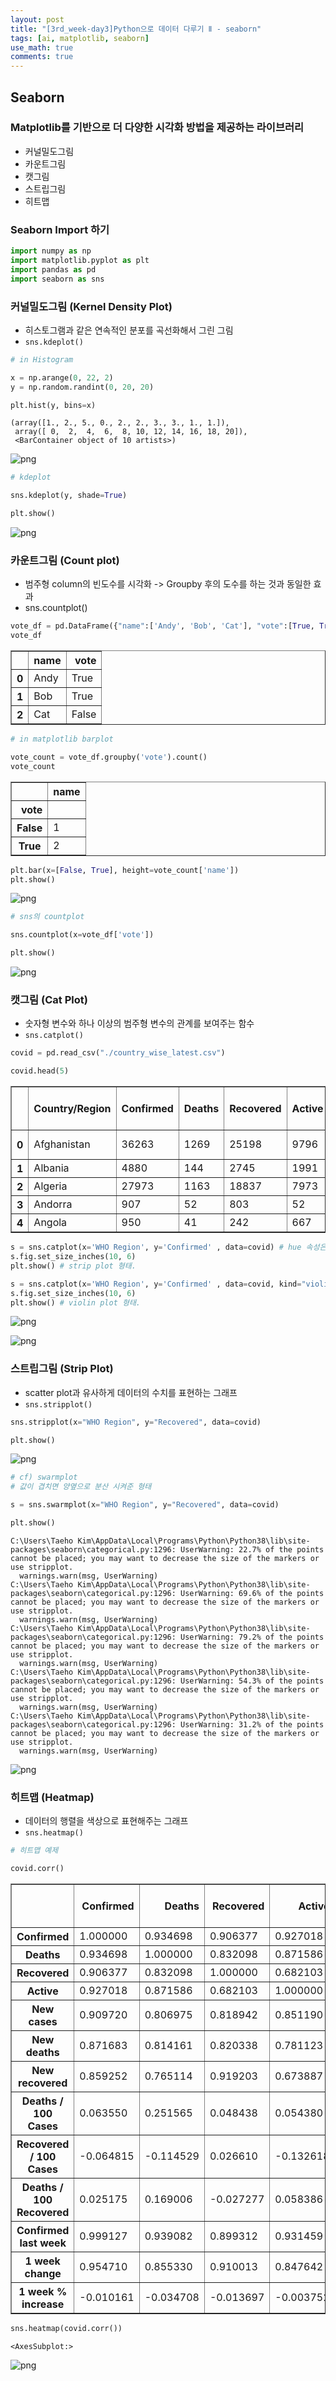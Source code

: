 ```yaml
---
layout: post
title: "[3rd_week-day3]Python으로 데이터 다루기 Ⅱ - seaborn"
tags: [ai, matplotlib, seaborn]
use_math: true
comments: true
---
```


## Seaborn

### Matplotlib를 기반으로 더 다양한 시각화 방법을 제공하는 라이브러리

- 커널밀도그림
- 카운트그림
- 캣그림
- 스트립그림
- 히트맵

### Seaborn Import 하기

```python
import numpy as np
import matplotlib.pyplot as plt
import pandas as pd
import seaborn as sns
```

### 커널밀도그림 (Kernel Density Plot)

- 히스토그램과 같은 연속적인 분포를 곡선화해서 그린 그림
- `sns.kdeplot()`

```python
# in Histogram

x = np.arange(0, 22, 2)
y = np.random.randint(0, 20, 20)

plt.hist(y, bins=x)
```

    (array([1., 2., 5., 0., 2., 2., 3., 3., 1., 1.]),
     array([ 0,  2,  4,  6,  8, 10, 12, 14, 16, 18, 20]),
     <BarContainer object of 10 artists>)

![png](https://github.com/Ting-Kim/Ting-kim.github.io/blob/main/_posts/ai_dev_course/3rd_week/Seaborn/output_5_1.png?raw=true)

```python
# kdeplot

sns.kdeplot(y, shade=True)

plt.show()
```

![png](https://github.com/Ting-Kim/Ting-kim.github.io/blob/main/_posts/ai_dev_course/3rd_week/Seaborn/output_6_0.png?raw=true)

### 카운트그림 (Count plot)

- 범주형 column의 빈도수를 시각화 -> Groupby 후의 도수를 하는 것과 동일한 효과
- sns.countplot()

```python
vote_df = pd.DataFrame({"name":['Andy', 'Bob', 'Cat'], "vote":[True, True, False]})
vote_df
```

<div>
<style scoped>
    .dataframe tbody tr th:only-of-type {
        vertical-align: middle;
    }

    .dataframe tbody tr th {
        vertical-align: top;
    }

    .dataframe thead th {
        text-align: right;
    }

</style>
<table border="1" class="dataframe">
  <thead>
    <tr style="text-align: right;">
      <th></th>
      <th>name</th>
      <th>vote</th>
    </tr>
  </thead>
  <tbody>
    <tr>
      <th>0</th>
      <td>Andy</td>
      <td>True</td>
    </tr>
    <tr>
      <th>1</th>
      <td>Bob</td>
      <td>True</td>
    </tr>
    <tr>
      <th>2</th>
      <td>Cat</td>
      <td>False</td>
    </tr>
  </tbody>
</table>
</div>

```python
# in matplotlib barplot

vote_count = vote_df.groupby('vote').count()
vote_count
```

<div>
<style scoped>
    .dataframe tbody tr th:only-of-type {
        vertical-align: middle;
    }

    .dataframe tbody tr th {
        vertical-align: top;
    }

    .dataframe thead th {
        text-align: right;
    }

</style>
<table border="1" class="dataframe">
  <thead>
    <tr style="text-align: right;">
      <th></th>
      <th>name</th>
    </tr>
    <tr>
      <th>vote</th>
      <th></th>
    </tr>
  </thead>
  <tbody>
    <tr>
      <th>False</th>
      <td>1</td>
    </tr>
    <tr>
      <th>True</th>
      <td>2</td>
    </tr>
  </tbody>
</table>
</div>

```python
plt.bar(x=[False, True], height=vote_count['name'])
plt.show()
```

![png](https://github.com/Ting-Kim/Ting-kim.github.io/blob/main/_posts/ai_dev_course/3rd_week/Seaborn/output_10_0.png?raw=true)

```python
# sns의 countplot

sns.countplot(x=vote_df['vote'])

plt.show()
```

![png](https://github.com/Ting-Kim/Ting-kim.github.io/blob/main/_posts/ai_dev_course/3rd_week/Seaborn/output_11_0.png?raw=true)

### 캣그림 (Cat Plot)

- 숫자형 변수와 하나 이상의 범주형 변수의 관계를 보여주는 함수
- `sns.catplot()`

```python
covid = pd.read_csv("./country_wise_latest.csv")

covid.head(5)
```

<div>
<style scoped>
    .dataframe tbody tr th:only-of-type {
        vertical-align: middle;
    }

    .dataframe tbody tr th {
        vertical-align: top;
    }

    .dataframe thead th {
        text-align: right;
    }

</style>
<table border="1" class="dataframe">
  <thead>
    <tr style="text-align: right;">
      <th></th>
      <th>Country/Region</th>
      <th>Confirmed</th>
      <th>Deaths</th>
      <th>Recovered</th>
      <th>Active</th>
      <th>New cases</th>
      <th>New deaths</th>
      <th>New recovered</th>
      <th>Deaths / 100 Cases</th>
      <th>Recovered / 100 Cases</th>
      <th>Deaths / 100 Recovered</th>
      <th>Confirmed last week</th>
      <th>1 week change</th>
      <th>1 week % increase</th>
      <th>WHO Region</th>
    </tr>
  </thead>
  <tbody>
    <tr>
      <th>0</th>
      <td>Afghanistan</td>
      <td>36263</td>
      <td>1269</td>
      <td>25198</td>
      <td>9796</td>
      <td>106</td>
      <td>10</td>
      <td>18</td>
      <td>3.50</td>
      <td>69.49</td>
      <td>5.04</td>
      <td>35526</td>
      <td>737</td>
      <td>2.07</td>
      <td>Eastern Mediterranean</td>
    </tr>
    <tr>
      <th>1</th>
      <td>Albania</td>
      <td>4880</td>
      <td>144</td>
      <td>2745</td>
      <td>1991</td>
      <td>117</td>
      <td>6</td>
      <td>63</td>
      <td>2.95</td>
      <td>56.25</td>
      <td>5.25</td>
      <td>4171</td>
      <td>709</td>
      <td>17.00</td>
      <td>Europe</td>
    </tr>
    <tr>
      <th>2</th>
      <td>Algeria</td>
      <td>27973</td>
      <td>1163</td>
      <td>18837</td>
      <td>7973</td>
      <td>616</td>
      <td>8</td>
      <td>749</td>
      <td>4.16</td>
      <td>67.34</td>
      <td>6.17</td>
      <td>23691</td>
      <td>4282</td>
      <td>18.07</td>
      <td>Africa</td>
    </tr>
    <tr>
      <th>3</th>
      <td>Andorra</td>
      <td>907</td>
      <td>52</td>
      <td>803</td>
      <td>52</td>
      <td>10</td>
      <td>0</td>
      <td>0</td>
      <td>5.73</td>
      <td>88.53</td>
      <td>6.48</td>
      <td>884</td>
      <td>23</td>
      <td>2.60</td>
      <td>Europe</td>
    </tr>
    <tr>
      <th>4</th>
      <td>Angola</td>
      <td>950</td>
      <td>41</td>
      <td>242</td>
      <td>667</td>
      <td>18</td>
      <td>1</td>
      <td>0</td>
      <td>4.32</td>
      <td>25.47</td>
      <td>16.94</td>
      <td>749</td>
      <td>201</td>
      <td>26.84</td>
      <td>Africa</td>
    </tr>
  </tbody>
</table>
</div>

```python
s = sns.catplot(x='WHO Region', y='Confirmed' , data=covid) # hue 속성은 점들 간의 분포를 나눠서 다룰 수 있다(?) - EDA에서 다뤄볼 것..
s.fig.set_size_inches(10, 6)
plt.show() # strip plot 형태.

s = sns.catplot(x='WHO Region', y='Confirmed' , data=covid, kind="violin")
s.fig.set_size_inches(10, 6)
plt.show() # violin plot 형태.
```

![png](https://github.com/Ting-Kim/Ting-kim.github.io/blob/main/_posts/ai_dev_course/3rd_week/Seaborn/output_14_0.png?raw=true)

![png](https://github.com/Ting-Kim/Ting-kim.github.io/blob/main/_posts/ai_dev_course/3rd_week/Seaborn/output_14_1.png?raw=true)

### 스트립그림 (Strip Plot)

- scatter plot과 유사하게 데이터의 수치를 표현하는 그래프
- `sns.stripplot()`

```python
sns.stripplot(x="WHO Region", y="Recovered", data=covid)

plt.show()
```

![png](https://github.com/Ting-Kim/Ting-kim.github.io/blob/main/_posts/ai_dev_course/3rd_week/Seaborn/output_16_0.png?raw=true)

```python
# cf) swarmplot
# 값이 겹치면 양옆으로 분산 시켜준 형태

s = sns.swarmplot(x="WHO Region", y="Recovered", data=covid)

plt.show()

```

    C:\Users\Taeho Kim\AppData\Local\Programs\Python\Python38\lib\site-packages\seaborn\categorical.py:1296: UserWarning: 22.7% of the points cannot be placed; you may want to decrease the size of the markers or use stripplot.
      warnings.warn(msg, UserWarning)
    C:\Users\Taeho Kim\AppData\Local\Programs\Python\Python38\lib\site-packages\seaborn\categorical.py:1296: UserWarning: 69.6% of the points cannot be placed; you may want to decrease the size of the markers or use stripplot.
      warnings.warn(msg, UserWarning)
    C:\Users\Taeho Kim\AppData\Local\Programs\Python\Python38\lib\site-packages\seaborn\categorical.py:1296: UserWarning: 79.2% of the points cannot be placed; you may want to decrease the size of the markers or use stripplot.
      warnings.warn(msg, UserWarning)
    C:\Users\Taeho Kim\AppData\Local\Programs\Python\Python38\lib\site-packages\seaborn\categorical.py:1296: UserWarning: 54.3% of the points cannot be placed; you may want to decrease the size of the markers or use stripplot.
      warnings.warn(msg, UserWarning)
    C:\Users\Taeho Kim\AppData\Local\Programs\Python\Python38\lib\site-packages\seaborn\categorical.py:1296: UserWarning: 31.2% of the points cannot be placed; you may want to decrease the size of the markers or use stripplot.
      warnings.warn(msg, UserWarning)

![png](https://github.com/Ting-Kim/Ting-kim.github.io/blob/main/_posts/ai_dev_course/3rd_week/Seaborn/output_17_1.png?raw=true)

### 히트맵 (Heatmap)

- 데이터의 행렬을 색상으로 표현해주는 그래프
- `sns.heatmap()`

```python
# 히트맵 예제

covid.corr()

```

<div>
<style scoped>
    .dataframe tbody tr th:only-of-type {
        vertical-align: middle;
    }

    .dataframe tbody tr th {
        vertical-align: top;
    }

    .dataframe thead th {
        text-align: right;
    }

</style>
<table border="1" class="dataframe">
  <thead>
    <tr style="text-align: right;">
      <th></th>
      <th>Confirmed</th>
      <th>Deaths</th>
      <th>Recovered</th>
      <th>Active</th>
      <th>New cases</th>
      <th>New deaths</th>
      <th>New recovered</th>
      <th>Deaths / 100 Cases</th>
      <th>Recovered / 100 Cases</th>
      <th>Deaths / 100 Recovered</th>
      <th>Confirmed last week</th>
      <th>1 week change</th>
      <th>1 week % increase</th>
    </tr>
  </thead>
  <tbody>
    <tr>
      <th>Confirmed</th>
      <td>1.000000</td>
      <td>0.934698</td>
      <td>0.906377</td>
      <td>0.927018</td>
      <td>0.909720</td>
      <td>0.871683</td>
      <td>0.859252</td>
      <td>0.063550</td>
      <td>-0.064815</td>
      <td>0.025175</td>
      <td>0.999127</td>
      <td>0.954710</td>
      <td>-0.010161</td>
    </tr>
    <tr>
      <th>Deaths</th>
      <td>0.934698</td>
      <td>1.000000</td>
      <td>0.832098</td>
      <td>0.871586</td>
      <td>0.806975</td>
      <td>0.814161</td>
      <td>0.765114</td>
      <td>0.251565</td>
      <td>-0.114529</td>
      <td>0.169006</td>
      <td>0.939082</td>
      <td>0.855330</td>
      <td>-0.034708</td>
    </tr>
    <tr>
      <th>Recovered</th>
      <td>0.906377</td>
      <td>0.832098</td>
      <td>1.000000</td>
      <td>0.682103</td>
      <td>0.818942</td>
      <td>0.820338</td>
      <td>0.919203</td>
      <td>0.048438</td>
      <td>0.026610</td>
      <td>-0.027277</td>
      <td>0.899312</td>
      <td>0.910013</td>
      <td>-0.013697</td>
    </tr>
    <tr>
      <th>Active</th>
      <td>0.927018</td>
      <td>0.871586</td>
      <td>0.682103</td>
      <td>1.000000</td>
      <td>0.851190</td>
      <td>0.781123</td>
      <td>0.673887</td>
      <td>0.054380</td>
      <td>-0.132618</td>
      <td>0.058386</td>
      <td>0.931459</td>
      <td>0.847642</td>
      <td>-0.003752</td>
    </tr>
    <tr>
      <th>New cases</th>
      <td>0.909720</td>
      <td>0.806975</td>
      <td>0.818942</td>
      <td>0.851190</td>
      <td>1.000000</td>
      <td>0.935947</td>
      <td>0.914765</td>
      <td>0.020104</td>
      <td>-0.078666</td>
      <td>-0.011637</td>
      <td>0.896084</td>
      <td>0.959993</td>
      <td>0.030791</td>
    </tr>
    <tr>
      <th>New deaths</th>
      <td>0.871683</td>
      <td>0.814161</td>
      <td>0.820338</td>
      <td>0.781123</td>
      <td>0.935947</td>
      <td>1.000000</td>
      <td>0.889234</td>
      <td>0.060399</td>
      <td>-0.062792</td>
      <td>-0.020750</td>
      <td>0.862118</td>
      <td>0.894915</td>
      <td>0.025293</td>
    </tr>
    <tr>
      <th>New recovered</th>
      <td>0.859252</td>
      <td>0.765114</td>
      <td>0.919203</td>
      <td>0.673887</td>
      <td>0.914765</td>
      <td>0.889234</td>
      <td>1.000000</td>
      <td>0.017090</td>
      <td>-0.024293</td>
      <td>-0.023340</td>
      <td>0.839692</td>
      <td>0.954321</td>
      <td>0.032662</td>
    </tr>
    <tr>
      <th>Deaths / 100 Cases</th>
      <td>0.063550</td>
      <td>0.251565</td>
      <td>0.048438</td>
      <td>0.054380</td>
      <td>0.020104</td>
      <td>0.060399</td>
      <td>0.017090</td>
      <td>1.000000</td>
      <td>-0.168920</td>
      <td>0.334594</td>
      <td>0.069894</td>
      <td>0.015095</td>
      <td>-0.134534</td>
    </tr>
    <tr>
      <th>Recovered / 100 Cases</th>
      <td>-0.064815</td>
      <td>-0.114529</td>
      <td>0.026610</td>
      <td>-0.132618</td>
      <td>-0.078666</td>
      <td>-0.062792</td>
      <td>-0.024293</td>
      <td>-0.168920</td>
      <td>1.000000</td>
      <td>-0.295381</td>
      <td>-0.064600</td>
      <td>-0.063013</td>
      <td>-0.394254</td>
    </tr>
    <tr>
      <th>Deaths / 100 Recovered</th>
      <td>0.025175</td>
      <td>0.169006</td>
      <td>-0.027277</td>
      <td>0.058386</td>
      <td>-0.011637</td>
      <td>-0.020750</td>
      <td>-0.023340</td>
      <td>0.334594</td>
      <td>-0.295381</td>
      <td>1.000000</td>
      <td>0.030460</td>
      <td>-0.013763</td>
      <td>-0.049083</td>
    </tr>
    <tr>
      <th>Confirmed last week</th>
      <td>0.999127</td>
      <td>0.939082</td>
      <td>0.899312</td>
      <td>0.931459</td>
      <td>0.896084</td>
      <td>0.862118</td>
      <td>0.839692</td>
      <td>0.069894</td>
      <td>-0.064600</td>
      <td>0.030460</td>
      <td>1.000000</td>
      <td>0.941448</td>
      <td>-0.015247</td>
    </tr>
    <tr>
      <th>1 week change</th>
      <td>0.954710</td>
      <td>0.855330</td>
      <td>0.910013</td>
      <td>0.847642</td>
      <td>0.959993</td>
      <td>0.894915</td>
      <td>0.954321</td>
      <td>0.015095</td>
      <td>-0.063013</td>
      <td>-0.013763</td>
      <td>0.941448</td>
      <td>1.000000</td>
      <td>0.026594</td>
    </tr>
    <tr>
      <th>1 week % increase</th>
      <td>-0.010161</td>
      <td>-0.034708</td>
      <td>-0.013697</td>
      <td>-0.003752</td>
      <td>0.030791</td>
      <td>0.025293</td>
      <td>0.032662</td>
      <td>-0.134534</td>
      <td>-0.394254</td>
      <td>-0.049083</td>
      <td>-0.015247</td>
      <td>0.026594</td>
      <td>1.000000</td>
    </tr>
  </tbody>
</table>
</div>

```python
sns.heatmap(covid.corr())
```

    <AxesSubplot:>

![png](https://github.com/Ting-Kim/Ting-kim.github.io/blob/main/_posts/ai_dev_course/3rd_week/Seaborn/output_20_1.png?raw=true)
